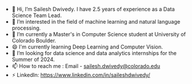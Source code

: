 - 👋 Hi, I’m Sailesh Dwivedy. I have 2.5 years of experience as a Data Science Team Lead.
- 👀 I’m interested in the field of machine learning and natural language processing.
- 🌱 I’m currently a Master's in Computer Science student at University of Colorado Boulder.
- 😄 I'm currently learning Deep Learning and Computer Vision.
- 🌻 I’m looking for data science and data analytics internships for the Summer of 2024.
- 📫 How to reach me : Email - [sailesh.dwivedy@colorado.edu](sailesh.dwivedy@colorado.edu)
- ⚡ LinkedIn: https://www.linkedin.com/in/saileshdwivedy/

<!---
saileshdwivedy30/saileshdwivedy30 is a ✨ special ✨ repository because its `README.md` (this file) appears on your GitHub profile.
You can click the Preview link to take a look at your changes.
--->
